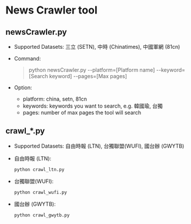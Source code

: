 # News Crawler tool

## newsCrawler.py 
- Supported Datasets: 三立 (SETN), 中時 (Chinatimes), 中國軍網 (81cn)
- Command:
  
    > python newsCrawler.py --platform=[Platform name] --keyword=[Search keyword] --pages=[Max pages]
- Option: 
    - platform: china, setn, 81cn
    - keywords: keywords you want to search, e.g. 韓國瑜, 台獨
    - pages: number of max pages the tool will search

## crawl_*.py

* Supported Datasets: 自由時報 (LTN), 台獨聯盟(WUFI), 國台辦 (GWYTB)

* 自由時報 (LTN):

  ```
  python crawl_ltn.py
  ```

* 台獨聯盟(WUFI): 

  ```
  python crawl_wufi.py
  ```

* 國台辦 (GWYTB):

  ```
  python crawl_gwytb.py
  ```
  